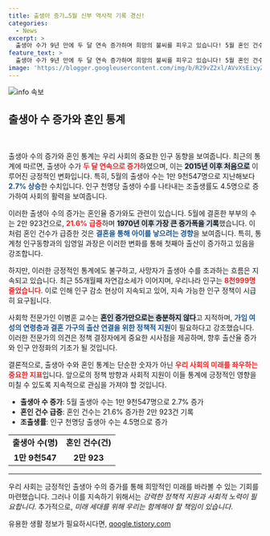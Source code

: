 ```yaml
---
title: 출생아 증가…5월 신부 역사적 기록 경신!
categories:
  - News
excerpt: >
  출생아 수가 9년 만에 두 달 연속 증가하며 희망의 불씨를 피우고 있습니다! 5월 혼인 건수도 급증, 아이를 낳기 위한 정책적 노력이 필요한 시점입니다. 클릭해서 자세한 내용을 확인해보세요!
feature_text: >
  출생아 수가 9년 만에 두 달 연속 증가하며 희망의 불씨를 피우고 있습니다! 5월 혼인 건수도 급증, 아이를 낳기 위한 정책적 노력이 필요한 시점입니다. 클릭해서 자세한 내용을 확인해보세요!
image: 'https://blogger.googleusercontent.com/img/b/R29vZ2xl/AVvXsEixyZcFfHzMRdzZMjFBmAUKJYCLCGyLL1o632UiGVXcaFdKo_bkvkuCioo0uUKlGfBVcT3P84aROyZIXSBEx3Aw5nCQ3pTgDom1WDC4m8eifvWiAmWEEVb4x6G_l8C0QH225ldMjyaFvpxGEBGNO37VmDTDMHGhJPq73UglMfDca1-0aw/s1600/blogspot.png'
---
```


<p><img src="https://blogger.googleusercontent.com/img/b/R29vZ2xl/AVvXsEixyZcFfHzMRdzZMjFBmAUKJYCLCGyLL1o632UiGVXcaFdKo_bkvkuCioo0uUKlGfBVcT3P84aROyZIXSBEx3Aw5nCQ3pTgDom1WDC4m8eifvWiAmWEEVb4x6G_l8C0QH225ldMjyaFvpxGEBGNO37VmDTDMHGhJPq73UglMfDca1-0aw/s1600/blogspot.png" alt="info 속보" /></p>

<h2 data-ke-size="size26">출생아 수 증가와 혼인 통계</h2>

<p data-ke-size="size16">&nbsp;</p>

<p>출생아 수의 증가와 혼인 통계는 우리 사회의 중요한 인구 동향을 보여줍니다. 최근의 통계에 따르면, 출생아 수가 <b><span style="color: #ee2323;">두 달 연속으로 증가</span></b>하였으며, 이는 <b><span style="background-color: #21538527;">2015년 이후 처음으로</span></b> 이루어진 긍정적인 변화입니다. 특히, 5월의 출생아 수는 1만 9천547명으로 지난해보다 <b><span style="color: #1a5490;">2.7% 상승</span></b>한 수치입니다. 인구 천명당 출생아 수를 나타내는 조출생률도 4.5명으로 증가하여 사회의 활력을 보여줍니다.</p>

<p>이러한 출생아 수의 증가는 혼인율 증가와도 관련이 있습니다. 5월에 결혼한 부부의 수는 2만 923건으로, <b><span style="color: #ee2323;">21.6% 급증</span></b>하며 <b><span style="background-color: #21538527;">1970년 이후 가장 큰 증가폭을 기록</span></b>했습니다. 이처럼 혼인 건수가 급증한 것은 <b><span style="color: #1a5490;">결혼을 통해 아이를 낳으려는 경향</span></b>을 보여줍니다. 특히, 통계청 인구동향과의 임영일 과장은 이러한 변화를 통해 첫째아 출산이 증가하고 있음을 강조합니다.</p>

<p>하지만, 이러한 긍정적인 통계에도 불구하고, 사망자가 출생아 수를 초과하는 흐름은 지속되고 있습니다. 최근 55개월째 자연감소세가 이어지며, 우리나라 인구는 <b><span style="color: #ee2323;">8천999명 줄었습니다</span></b>. 이로 인해 인구 감소 현상이 지속되고 있어, 지속 가능한 인구 정책이 시급히 요구됩니다.</p>

<p>사회학 전문가인 이병훈 교수는 <b><span style="background-color: #21538527;">혼인 증가만으로는 충분하지 않다</span></b>고 지적하며, <b><span style="color: #1a5490;">가임 여성의 연령층과 결혼 가구의 출산 연결을 위한 정책적 지원</span></b>이 필요하다고 강조했습니다. 이러한 전문가의 의견은 정책 결정자에게 중요한 시사점을 제공하며, 향후 출산율 증가와 인구 안정화의 기초가 될 것입니다.</p>

<p>결론적으로, 출생아 수와 혼인 통계는 단순한 숫자가 아닌 <b><span style="color: #ee2323;">우리 사회의 미래를 좌우하는 중요한 지표</span></b>입니다. 앞으로의 정책 방향과 사회적 지원이 이들 통계에 긍정적인 영향을 미칠 수 있도록 지속적으로 관심을 가져야 할 것입니다.</p>

<p data-ke-size="size16"></p>

<ul>
<li><b>출생아 수 증가</b>: 5월 출생아 수는 1만 9천547명으로 2.7% 증가</li>
<li><b>혼인 건수 급증</b>: 혼인 건수는 21.6% 증가한 2만 923건 기록</li>
<li><b>조출생률</b>: 인구 천명당 출생아 수는 4.5명으로 증가</li>
</ul>

<p data-ke-size="size16"></p>

<table>
<tr>
<td style="text-align: center; height: 17px;"><b>출생아 수(명)</b></td>
<td style="text-align: center; height: 17px;"><b>혼인 건수(건)</b></td>
</tr>
<tr>
<td style="text-align: center; height: 17px;"><b>1만 9천547</b></td>
<td style="text-align: center; height: 17px;"><b>2만 923</b></td>
</tr>
</table>

<hr>

<p data-ke-size="size16"></p>

<p>우리 사회는 긍정적인 출생아 수의 증가를 통해 희망적인 미래를 바라볼 수 있는 기회를 마련했습니다. 그러나 이를 지속하기 위해서는 <em>강력한 정책적 지원과 사회적 노력이 필요합니다</em>. 추가적으로, <em>미래 세대를 위해 우리는 함께해야 할 책임이 있습니다</em>.</p>
유용한 생활 정보가 필요하시다면, <a href="https://qoogle.tistory.com" rel="dofollow">qoogle.tistory.com</a>



